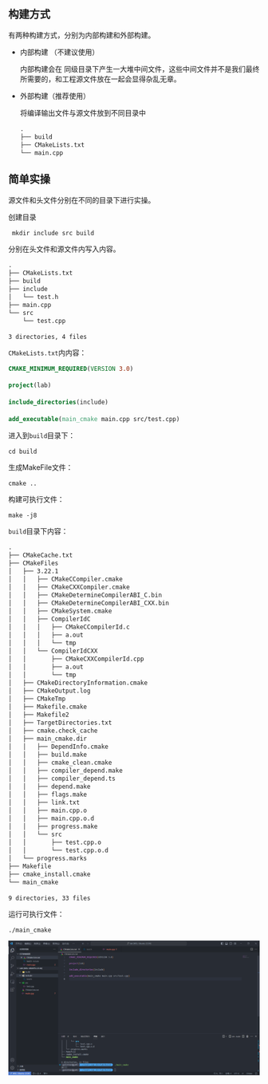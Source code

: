 

## 构建方式

有两种构建方式，分别为内部构建和外部构建。

- 内部构建 （不建议使用）

  内部构建会在	 同级目录下产生一大堆中间文件，这些中间文件并不是我们最终所需要的，和工程源文件放在一起会显得杂乱无章。

- 外部构建（推荐使用）

  将编译输出文件与源文件放到不同目录中

  ```shell
  .
  ├── build
  ├── CMakeLists.txt
  └── main.cpp
  ```



## 简单实操

源文件和头文件分别在不同的目录下进行实操。

创建目录

```shell
 mkdir include src build
```

分别在头文件和源文件内写入内容。

```shell
.
├── CMakeLists.txt
├── build
├── include
│   └── test.h
├── main.cpp
└── src
    └── test.cpp

3 directories, 4 files
```

`CMakeLists.txt`内内容：

```cmake
CMAKE_MINIMUM_REQUIRED(VERSION 3.0)

project(lab)

include_directories(include)

add_executable(main_cmake main.cpp src/test.cpp)

```

进入到`build`目录下：

```shell
cd build
```

生成MakeFile文件：

```shell
cmake ..
```

构建可执行文件：

```shell
make -j8
```

`build`目录下内容：

```shell
.
├── CMakeCache.txt
├── CMakeFiles
│   ├── 3.22.1
│   │   ├── CMakeCCompiler.cmake
│   │   ├── CMakeCXXCompiler.cmake
│   │   ├── CMakeDetermineCompilerABI_C.bin
│   │   ├── CMakeDetermineCompilerABI_CXX.bin
│   │   ├── CMakeSystem.cmake
│   │   ├── CompilerIdC
│   │   │   ├── CMakeCCompilerId.c
│   │   │   ├── a.out
│   │   │   └── tmp
│   │   └── CompilerIdCXX
│   │       ├── CMakeCXXCompilerId.cpp
│   │       ├── a.out
│   │       └── tmp
│   ├── CMakeDirectoryInformation.cmake
│   ├── CMakeOutput.log
│   ├── CMakeTmp
│   ├── Makefile.cmake
│   ├── Makefile2
│   ├── TargetDirectories.txt
│   ├── cmake.check_cache
│   ├── main_cmake.dir
│   │   ├── DependInfo.cmake
│   │   ├── build.make
│   │   ├── cmake_clean.cmake
│   │   ├── compiler_depend.make
│   │   ├── compiler_depend.ts
│   │   ├── depend.make
│   │   ├── flags.make
│   │   ├── link.txt
│   │   ├── main.cpp.o
│   │   ├── main.cpp.o.d
│   │   ├── progress.make
│   │   └── src
│   │       ├── test.cpp.o
│   │       └── test.cpp.o.d
│   └── progress.marks
├── Makefile
├── cmake_install.cmake
└── main_cmake

9 directories, 33 files
```

运行可执行文件：

```
./main_cmake 
```

![image-20240120161755307](tt.assets/image-20240120161755307.png)